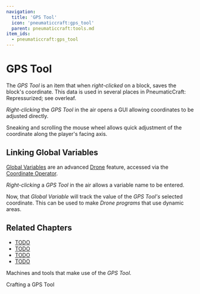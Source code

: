 ```yaml
---
navigation:
  title: 'GPS Tool'
  icon: 'pneumaticcraft:gps_tool'
  parent: pneumaticcraft:tools.md
item_ids:
  - pneumaticcraft:gps_tool
---
```


# GPS Tool

The _GPS Tool_ is an item that when _right-clicked_ on a block, saves the block's coordinate. This data is used in several places in <Color id="dark_green">PneumaticCraft: Repressurized</Color>; see overleaf.

_Right-clicking_ the _GPS Tool_ in the air opens a GUI allowing coordinates to be adjusted directly.

Sneaking and scrolling the mouse wheel allows quick adjustment of the coordinate along the player's facing axis.

<a name="variables"></a>

## Linking Global Variables

[Global Variables](../programming/variables.md#global) are an advanced [Drone](../base_concepts/drone.md) feature, accessed via the [Coordinate Operator](../programming/coordinate_operator.md).

_Right-clicking_ a _GPS Tool_ in the air allows a variable name to be entered.

Now, that _Global Variable_ will track the value of the _GPS Tool's_ selected coordinate. This can be used to make _Drone programs_ that use dynamic areas.

## Related Chapters

- [TODO](../machines/air_cannon.md)
- [TODO](../machines/universal_sensor.md)
- [TODO](../programming/programmer.md)
- [TODO](./amadron_tablet.md)

Machines and tools that make use of the _GPS Tool_.

Crafting a GPS Tool

<Recipe id="pneumaticcraft:gps_tool" />
